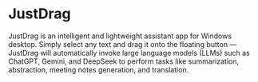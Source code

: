# JustDrag
JustDrag is an intelligent and lightweight assistant app for Windows desktop. Simply select any text and drag it onto the floating button — JustDrag will automatically invoke large language models (LLMs) such as ChatGPT, Gemini, and DeepSeek to perform tasks like summarization, abstraction, meeting notes generation, and translation.
